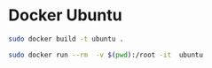 # Docker Ubuntu


```bash
sudo docker build -t ubuntu .

sudo docker run --rm  -v $(pwd):/root -it  ubuntu
```
